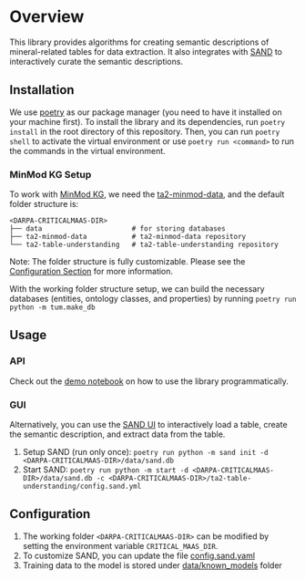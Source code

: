 # Overview

This library provides algorithms for creating semantic descriptions of mineral-related tables for data extraction. It also integrates with [SAND](https://github.com/usc-isi-i2/sand) to interactively curate the semantic descriptions.

## Installation

We use [poetry](https://python-poetry.org/) as our package manager (you need to have it installed on your machine first). To install the library and its dependencies, run `poetry install` in the root directory of this repository. Then, you can run `poetry shell` to activate the virtual environment or use `poetry run <command>` to run the commands in the virtual environment.

### MinMod KG Setup

To work with [MinMod KG](https://minmod.isi.edu/), we need the [ta2-minmod-data](https://github.com/DARPA-CRITICALMAAS/ta2-minmod-data), and the default folder structure is:

    <DARPA-CRITICALMAAS-DIR>
    ├── data                      # for storing databases
    ├── ta2-minmod-data           # ta2-minmod-data repository
    └── ta2-table-understanding   # ta2-table-understanding repository

Note: The folder structure is fully customizable. Please see the [Configuration Section](#Configuration) for more information.

With the working folder structure setup, we can build the necessary databases (entities, ontology classes, and properties) by running `poetry run python -m tum.make_db`

## Usage

### API

Check out the [demo notebook](examples/demo.ipynb) on how to use the library programmatically.

### GUI

Alternatively, you can use the [SAND UI](https://github.com/usc-isi-i2/sand) to interactively load a table, create the semantic description, and extract data from the table.

1. Setup SAND (run only once): `poetry run python -m sand init -d <DARPA-CRITICALMAAS-DIR>/data/sand.db`
2. Start SAND: `poetry run python -m start -d <DARPA-CRITICALMAAS-DIR>/data/sand.db -c <DARPA-CRITICALMAAS-DIR>/ta2-table-understanding/config.sand.yml`

## Configuration

1. The working folder `<DARPA-CRITICALMAAS-DIR>` can be modified by setting the environment variable `CRITICAL_MAAS_DIR`.
2. To customize SAND, you can update the file [config.sand.yaml](./config.sand.yaml)
3. Training data to the model is stored under [data/known_models](./data/known_models) folder
